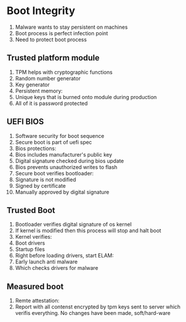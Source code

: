 # Boot Integrity

1. Malware wants to stay persistent on machines
1. Boot process is perfect infection point
1. Need to protect boot process

## Trusted platform module

1. TPM helps with cryptographic functions
 1. Random number generator
 1. Key generator
1. Persistent memory:
 1. Unique keys that is burned onto module during production
1. All of it is password protected

## UEFI BIOS

1. Software security for boot sequence
1. Secure boot is part of uefi spec
1. Bios protections:
 1. Bios includes manufacturer's public key
 1. Digital signature checked during bios update
 1. Bios prevents unauthorized writes to flash
1. Secure boot verifies bootloader:
 1. Signature is not modified
 1. Signed by certificate
 1. Manually approved by digital signature

## Trusted Boot

1. Bootloader verifies digital signature of os kernel
1. If kernel is modified then this process will stop and halt boot
1. Kernel verifies:
 1. Boot drivers
 1. Startup files
1. Right before loading drivers, start ELAM:
 1. Early launch anti malware
 1. Which checks drivers for malware

## Measured boot

1. Remte attestation:
 1. Report with all contenst encrypted by tpm keys sent to server
    which verifis everything. No changes have been made, soft/hard-ware
